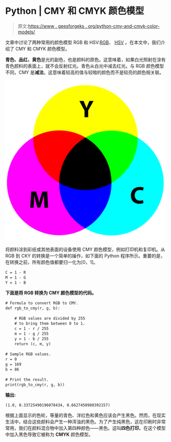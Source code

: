 # Python | CMY 和 CMYK 颜色模型

> 原文:[https://www . geesforgeks . org/python-cmy-and-cmyk-color-models/](https://www.geeksforgeeks.org/python-cmy-and-cmyk-color-models/)

文章中讨论了两种常用的颜色模型 RGB 和 HSV:[RGB](https://www.geeksforgeeks.org/computer-graphics-the-rgb-color-model/)、 [HSV](https://www.geeksforgeeks.org/program-change-rgb-color-model-hsv-color-model/) 。在本文中，我们介绍了 CMY 和 CMYK 颜色模型。

**青色、品红、黄色**是光的副色，也是颜料的原色。这意味着，如果白光照射在涂有青色颜料的表面上，就不会反射红光。青色从白光中减去红光。与 RGB 颜色模型不同，CMY 是**减法**，这意味着较高的值与较暗的颜色而不是较亮的颜色相关联。

![](img/935ad1e1f42bf42ca476c1f793e762e5.png)

将颜料涂到彩纸或其他表面的设备使用 CMY 颜色模型，例如打印机和复印机。从 RGB 到 CKY 的转换是一个简单的操作，如下面的 Python 程序所示。重要的是，在转换之前，所有颜色值都要归一化为[0，1]。

```
C = 1 - R
M = 1 - G
Y = 1 - B

```

**下面是将 RGB 转换为 CMY 颜色模型的代码。**

```
# Formula to convert RGB to CMY.
def rgb_to_cmy(r, g, b):

    # RGB values are divided by 255 
    # to bring them between 0 to 1.
    c = 1 - r / 255
    m = 1 - g / 255
    y = 1 - b / 255
    return (c, m, y)

# Sample RGB values.
r = 0
g = 169
b = 86

# Print the result.
print(rgb_to_cmy(r, g, b))
```

**输出:**

```
(1.0, 0.33725490196078434, 0.6627450980392157)

```

根据上面显示的色轮，等量的青色、洋红色和黄色应该会产生黑色。然而，在现实生活中，结合这些颜料会产生一种浑浊的黑色。为了产生纯黑色，这在印刷时非常常用，我们在颜料混合物中加入第四种颜色——黑色。这叫**四色打印**。在这个模型中加入黑色导致它被称为 **CMYK** 颜色模型。